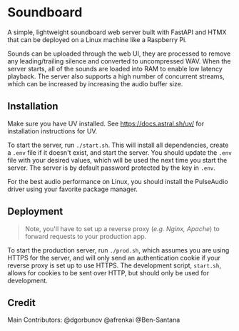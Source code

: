 # Soundboard

A simple, lightweight soundboard web server built with FastAPI and HTMX that can be deployed on a Linux machine like a Raspberry Pi.

Sounds can be uploaded through the web UI, they are processed to remove any leading/trailing silence and converted to uncompressed WAV. When the server starts, all of the sounds are loaded into RAM to enable low latency playback. The server also supports a high number of concurrent streams, which can be increased by increasing the audio buffer size.

## Installation

Make sure you have UV installed. See https://docs.astral.sh/uv/ for installation instructions for UV.

To start the server, run `./start.sh`. This will install all dependencies, create a `.env` file if it doesn't exist, and start the server. You should update the `.env` file with your desired values, which will be used the next time you start the server. The server is by default password protected by the key in `.env`.

For the best audio performance on Linux, you should install the PulseAudio driver using your favorite package manager.

## Deployment

> Note, you'll have to set up a reverse proxy (_e.g. Nginx, Apache_) to forward requests to your production app.

To start the production server, run `./prod.sh`, which assumes you are using HTTPS for the server, and will only send an authentication cookie if your reverse proxy is set up to use HTTPS. The development script, `start.sh`, allows for cookies to be sent over HTTP, but should only be used for development.

## Credit

Main Contributors: @dgorbunov @afrenkai @Ben-Santana
